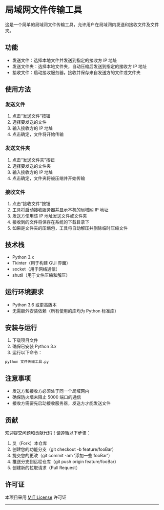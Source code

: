 # 局域网文件传输工具

这是一个简单的局域网文件传输工具，允许用户在局域网内发送和接收文件及文件夹。

## 功能

- 发送文件：选择本地文件并发送到指定的接收方 IP 地址
- 发送文件夹：选择本地文件夹，自动压缩后发送到指定的接收方 IP 地址
- 接收文件：启动接收服务器，接收并保存来自发送方的文件或文件夹

## 使用方法

### 发送文件

1. 点击“发送文件”按钮
2. 选择要发送的文件
3. 输入接收方的 IP 地址
4. 点击确定，文件将开始传输

### 发送文件夹

1. 点击“发送文件夹”按钮
2. 选择要发送的文件夹
3. 输入接收方的 IP 地址
4. 点击确定，文件夹将被压缩并开始传输

### 接收文件

1. 点击“接收文件”按钮
2. 工具将启动接收服务器并显示本机的局域网 IP 地址
3. 发送方使用该 IP 地址发送文件或文件夹
4. 接收到的文件将保存在系统的下载目录下
5. 如果是文件夹的压缩包，工具将自动解压并删除临时压缩文件

## 技术栈

- Python 3.x
- Tkinter（用于构建 GUI 界面）
- socket（用于网络通信）
- shutil（用于文件压缩和解压）

## 运行环境要求

- Python 3.6 或更高版本
- 无需额外安装依赖（所有使用的库均为 Python 标准库）

## 安装与运行

1. 下载项目文件
2. 确保已安装 Python 3.x
3. 运行以下命令：

```bash
python 文件传输工具.py
```

## 注意事项

- 发送方和接收方必须处于同一个局域网内
- 确保防火墙未阻止 5000 端口的通信
- 接收方需要先启动接收服务器，发送方才能发送文件

## 贡献

欢迎提交问题和贡献代码！请遵循以下步骤：

1. 叉（Fork）本仓库
2. 创建您的功能分支（git checkout -b feature/fooBar）
3. 提交您的更改（git commit -am '添加一些 fooBar'）
4. 推送分支到远程仓库（git push origin feature/fooBar）
5. 创建新的拉取请求（Pull Request）

## 许可证

本项目采用 [MIT License](LICENSE) 许可证

---
